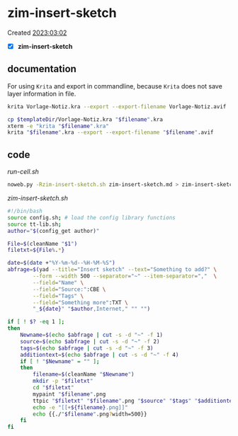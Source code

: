 # zim-insert-sketch
Created [2023:03:02]()

- [x] **zim-insert-sketch**

## documentation

For using ``Krita`` and export in commandline, because ``Krita`` does not save layer information in file.

```bash
krita Vorlage-Notiz.kra --export --export-filename Vorlage-Notiz.avif
```

```bash
cp $templateDir/Vorlage-Notiz.kra "$filename".kra
xterm -e "krita "$filename".kra"
krita "$filename".kra --export --export-filename "$filename".avif

```

## code


*run-cell.sh*
```bash
noweb.py -Rzim-insert-sketch.sh zim-insert-sketch.md > zim-insert-sketch.sh && echo 'fertig'
```

*zim-insert-sketch.sh*
```bash
#!/bin/bash
source config.sh; # load the config library functions
source tt-lib.sh;
author="$(config_get author)"

File=$(cleanName "$1")
filetxt=${File%.*}

date=$(date +"%Y-%m-%d--%H-%M-%S")
abfrage=$(yad --title="Insert sketch" --text="Something to add?" \
		--form --width 500 --separator="~" --item-separator=","  \
		--field="Name" \
		--field="Source:":CBE \
		--field="Tags" \
		--field="Something more":TXT \
		"_${date}" "$author,Internet," "" "")

if [ ! $? -eq 1 ];
then
	Newname=$(echo $abfrage | cut -s -d "~" -f 1)
	source=$(echo $abfrage | cut -s -d "~" -f 2)
	tags=$(echo $abfrage | cut -s -d "~" -f 3)
	additiontext=$(echo $abfrage | cut -s -d "~" -f 4)
	if [ ! "$Newname" = "" ];
	then
		filename=$(cleanName "$Newname")
		mkdir -p "$filetxt"
		cd "$filetxt"
		mypaint "$filename".png
		ttpic "$filetxt" "$filename".png "$source" "$tags" "$additiontext" >> "$filetxt"/"$filename".png
		echo -e "[[+${filename}.png]]"
		echo {{./"$filename".png?width=500}}
	fi
fi
```


